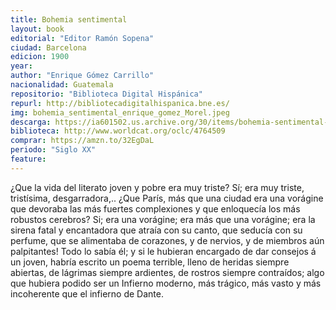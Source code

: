 ```yaml
---
title: Bohemia sentimental
layout: book
editorial: "Editor Ramón Sopena"
ciudad: Barcelona
edicion: 1900
year: 
author: "Enrique Gómez Carrillo"
nacionalidad: Guatemala
repositorio: "Biblioteca Digital Hispánica"
repurl: http://bibliotecadigitalhispanica.bne.es/
img: bohemia_sentimental_enrique_gomez_Morel.jpeg
descarga: https://ia601502.us.archive.org/30/items/bohemia-sentimental-enrique-gomez-carrillo/Bohemia%20sentimental%20-%20Enrique%20G%C3%B3mez%20Carrillo.pdf
biblioteca: http://www.worldcat.org/oclc/4764509
comprar: https://amzn.to/32EgDaL
periodo: "Siglo XX"
feature: 
---
```

 
¿Que la vida del literato joven y pobre era muy triste? Sí; era muy triste, tristísima, desgarradora,.. ¿Que París, más que una ciudad era una vorágine que devoraba las más fuertes complexiones y que enloquecía los más robustos cerebros? Si; era una vorágine; era más que una vorágine; era la sirena fatal y encantadora que atraía con su canto, que seducía con su perfume, que se alimentaba de corazones, y de nervios, y de miembros aún palpitantes! Todo lo sabía él; y si le hubieran encargado de dar consejos á un joven, habría escrito un poema terrible, lleno de heridas siempre abiertas, de lágrimas siempre ardientes, de rostros siempre contraídos; algo que hubiera podido ser un Infierno moderno, más trágico, más vasto y más incoherente que el infierno de Dante.
